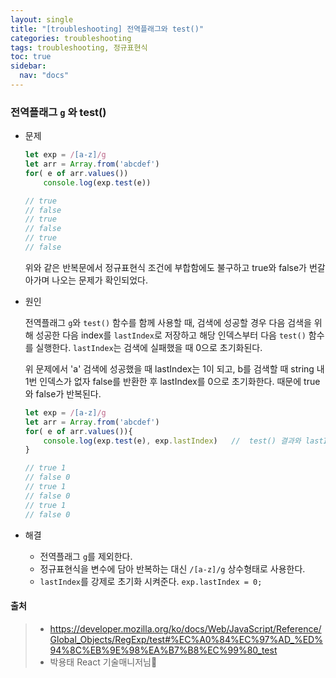 ```yaml
---
layout: single
title: "[troubleshooting] 전역플래그와 test()"
categories: troubleshooting
tags: troubleshooting, 정규표현식
toc: true
sidebar:
  nav: "docs"
---
```


### 전역플래그 `g` 와 test()

- 문제

  ```javascript
  let exp = /[a-z]/g
  let arr = Array.from('abcdef')
  for( e of arr.values()) 
      console.log(exp.test(e))
  
  // true
  // false
  // true
  // false
  // true
  // false
  ```

  위와 같은 반복문에서 정규표현식 조건에 부합함에도 불구하고 true와 false가 번갈아가며 나오는 문제가 확인되었다.



- 원인

  전역플래그 `g`와 `test()` 함수를 함께 사용할 때, 검색에 성공할 경우 다음 검색을 위해 성공한 다음 index를 `lastIndex`로 저장하고 해당 인덱스부터 다음 `test()` 함수를 실행한다. `lastIndex`는 검색에 실패했을 때 0으로 초기화된다.

  위 문제에서 'a' 검색에 성공했을 때 lastIndex는 1이 되고, b를 검색할 때 string 내 1번 인덱스가 없자 false를 반환한 후 lastIndex를 0으로 초기화한다. 때문에 true와 false가 반복된다.

  ```javascript
  let exp = /[a-z]/g
  let arr = Array.from('abcdef')
  for( e of arr.values()){
      console.log(exp.test(e), exp.lastIndex)	//	test() 결과와 lastIndex를 함께 출력한다.
  }
  
  // true 1
  // false 0
  // true 1
  // false 0
  // true 1
  // false 0
  ```



- 해결
  - 전역플래그 `g`를 제외한다.
  - 정규표현식을 변수에 담아 반복하는 대신 `/[a-z]/g` 상수형태로 사용한다.
  - `lastIndex`를 강제로 초기화 시켜준다. `exp.lastIndex = 0;`



#### 출처

> - https://developer.mozilla.org/ko/docs/Web/JavaScript/Reference/Global_Objects/RegExp/test#%EC%A0%84%EC%97%AD_%ED%94%8C%EB%9E%98%EA%B7%B8%EC%99%80_test
> - 박용태 React 기술매니저님🤩